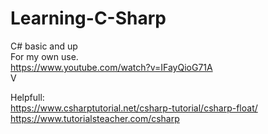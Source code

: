 # Learning-C-Sharp
C# basic and up<br>
For my own use.<br>
https://www.youtube.com/watch?v=IFayQioG71A<br> V<br>

Helpfull: <br>
https://www.csharptutorial.net/csharp-tutorial/csharp-float/
https://www.tutorialsteacher.com/csharp
